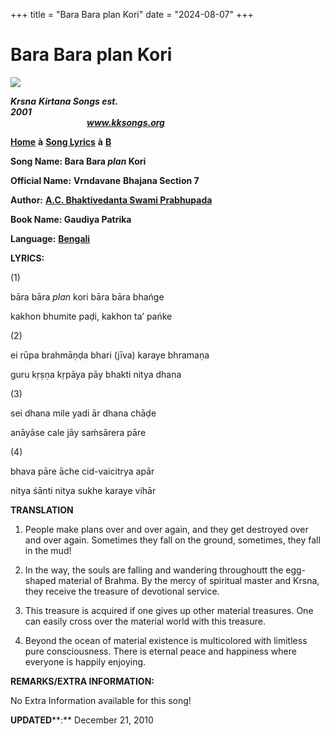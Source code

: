 +++
title = "Bara Bara plan Kori"
date = "2024-08-07"
+++

# Bara Bara plan Kori
[**![](http://kksongs.org/image_files/image002.jpg)**](http://kksongs.org/)

**_Krsna_** **_Kirtana Songs est. 2001_**                                                                                                                                                      **_www.kksongs.org_**

[**Home**](http://kksongs.org/) **à** [**Song Lyrics**](http://kksongs.org/lyrics.html) **à** [**B**](http://kksongs.org/songs/song_b.html)

**Song Name: Bara Bara _plan_ Kori**

**Official Name:** **Vrndavane** **Bhajana Section 7**

**Author:** [**A.C. Bhaktivedanta Swami Prabhupada**](http://kksongs.org/authors/list/acbsp.html)

**Book Name: Gaudiya Patrika**

**Language:** [**Bengali**](http://kksongs.org/language/list/bengali.html)

**LYRICS:**

(1)

bāra bāra _plan_ kori bāra bāra bhańge

kakhon bhumite paḍi, kakhon ta’ pańke

(2)

ei rūpa brahmāṇḍa bhari (jīva) karaye bhramaṇa

guru kṛṣṇa kṛpāya pāy bhakti nitya dhana

(3)

sei dhana mile yadi ār dhana chāḍe

anāyāse cale jāy saḿsārera pāre

(4)

bhava pāre āche cid-vaicitrya apār

nitya śānti nitya sukhe karaye vihār

**TRANSLATION**

1) People make plans over and over again, and they get destroyed over and over again. Sometimes they fall on the ground, sometimes, they fall in the mud!

2) In the way, the souls are falling and wandering throughoutt the egg-shaped material of Brahma. By the mercy of spiritual master and Krsna, they receive the treasure of devotional service.

3) This treasure is acquired if one gives up other material treasures. One can easily cross over the material world with this treasure.

4) Beyond the ocean of material existence is multicolored with limitless pure consciousness. There is eternal peace and happiness where everyone is happily enjoying.

**REMARKS/EXTRA INFORMATION:**

No Extra Information available for this song!

**UPDATED****:** December 21, 2010